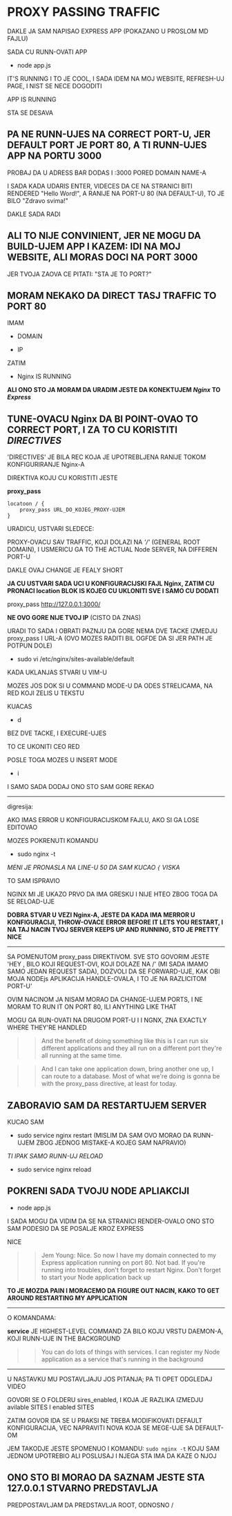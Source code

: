 # PROXY PASSING TRAFFIC

DAKLE JA SAM NAPISAO EXPRESS APP (POKAZANO U PROSLOM MD FAJLU)

SADA CU RUNN-OVATI APP

- node app.js

IT'S RUNNING I TO JE COOL, I SADA IDEM NA MOJ WEBSITE, REFRESH-UJ PAGE, I NIST SE NECE DOGODITI

APP IS RUNNING

STA SE DESAVA

## PA NE RUNN-UJES NA CORRECT PORT-U, JER DEFAULT PORT JE PORT 80, A TI RUNN-UJES APP NA PORTU 3000

PROBAJ DA U ADRESS BAR DODAS I :3000 PORED DOMAIN NAME-A

I SADA KADA UDARIS ENTER, VIDECES DA CE NA STRANICI BITI RENDERED "Hello Word!", A RANIJE NA PORT-U 80 (NA DEFAULT-U), TO JE BILO "Zdravo svima!"

DAKLE SADA RADI

## ALI TO NIJE CONVINIENT, JER NE MOGU DA BUILD-UJEM APP I KAZEM: IDI NA MOJ WEBSITE, ALI MORAS DOCI NA PORT 3000

JER TVOJA ZAOVA CE PITATI: "STA JE TO PORT?"

## MORAM NEKAKO DA DIRECT TASJ TRAFFIC TO PORT 80

IMAM

- DOMAIN

- IP

ZATIM

- Nginx IS RUNNING

**ALI ONO STO JA MORAM DA URADIM JESTE DA KONEKTUJEM *Nginx* TO *Express***

## TUNE-OVACU Nginx DA BI POINT-OVAO TO CORRECT PORT, I ZA TO CU KORISTITI *DIRECTIVES*

'DIRECTIVES' JE BILA REC KOJA JE UPOTREBLJENA RANIJE TOKOM KONFIGURIRANJE Nginx-A

DIREKTIVA KOJU CU KORISTITI JESTE 

**proxy_pass**

```linux
locatoon / {
    proxy_pass URL_DO_KOJEG_PROXY-UJEM
}
```

URADICU, USTVARI SLEDECE:

PROXY-OVACU SAV TRAFFIC, KOJI DOLAZI NA *'/'* (GENERAL ROOT DOMAIN), I USMERICU GA TO THE ACTUAL Node SERVER, NA DIFFEREN PORT-U

DAKLE OVAJ CHANGE JE FEALY SHORT

**JA CU USTVARI SADA UCI U KONFIGURACIJSKI FAJL Nginx, ZATIM CU PRONACI location BLOK IS KOJEG CU UKLONITI SVE I SAMO CU DODATI**

proxy_pass http://127.0.0.1:3000/

**NE OVO GORE NIJE TVOJ IP** (CISTO DA ZNAS)

URADI TO SADA I OBRATI PAZNJU DA GORE NEMA DVE TACKE IZMEDJU proxy_pass I URL-A (OVO MOZES RADITI BIL OGFDE DA SI JER PATH JE POTPUN DOLE)

- sudo vi /etc/nginx/sites-available/default

KADA UKLANJAS STVARI U VIM-U

MOZES JOS DOK SI U COMMAND MODE-U DA ODES STRELICAMA, NA RED KOJI ZELIS U TEKSTU

KUACAS

- d

BEZ DVE TACKE, I EXECURE-UJES

TO CE UKONITI CEO RED

POSLE TOGA MOZES U INSERT MODE

- i

I SAMO SADA DODAJ ONO STO SAM GORE REKAO

******

digresija:

AKO IMAS ERROR U KONFIGURACIJSKOM FAJLU, AKO SI GA LOSE EDITOVAO

MOZES POKRENUTI KOMANDU

- sudo nginx -t

*MENI JE PRONASLA NA LINE-U 50 DA SAM KUCAO `{` VISKA*

TO SAM ISPRAVIO

NGINX MI JE UKAZO PRVO DA IMA GRESKU I NIJE HTEO ZBOG TOGA DA SE RELOAD-UJE

**DOBRA STVAR U VEZI Nginx-A, JESTE DA KADA IMA MERROR U KONFIGURACIJI, THROW-OVACE ERROR BEFORE IT LETS YOU RESTART, I NA TAJ NACIN TVOJ SERVER KEEPS UP AND RUNNING, STO JE PRETTY NICE**

******

SA POMENUTOM proxy_pass DIREKTIVOM. SVE STO GOVORIM JESTE 'HEY , BILO KOJI REQUEST-OVI, KOJI DOLAZE NA /' (MI SADA IMAMO SAMO JEDAN REQUEST SADA), DOZVOLI DA SE FORWARD-UJE, KAK OBI MOJA NODEjs APLIKACIJA HANDLE-OVALA, I TO JE NA RAZLICITOM PORT-U'

OVIM NACINOM JA NISAM MORAO DA CHANGE-UJEM PORTS, I NE MORAM TO RUN IT ON PORT 80, ILI ANYTHING LIKE THAT

MOGU GA RUN-OVATI NA DRUGOM PORT-U I I NGNX, ZNA EXACTLY WHERE THEY'RE HANDLED

>> And the benefit of doing something like this is I can run six different applications and they all run on a different port they're all running at the same time.

>> And I can take one application down, bring another one up, I can route to a database. Most of what we're doing is gonna be with the proxy_pass directive, at least for today.

## ZABORAVIO SAM DA RESTARTUJEM SERVER

KUCAO SAM 

- sudo service nginx restart (MISLIM DA SAM OVO MORAO DA RUNN-UJEM ZBOG JEDNOG MISTAKE-A KOJEG SAM NAPRAVIO)

*TI IPAK SAMO RUNN-UJ RELOAD*

- sudo service nginx reload

## POKRENI SADA TVOJU NODE APLIAKCIJI

- node app.js

I SADA MOGU DA VIDIM DA SE NA STRANICI RENDER-OVALO ONO STO SAM PODESIO DA SE POSALJE KROZ EXPRESS

NICE

>> Jem Young: Nice. So now I have my domain connected to my Express application running on port 80. Not bad. If you're running into troubles, don't forget to restart Nginx. Don't forget to start your Node application back up

**TO JE MOZDA PAIN I MORACEMO DA FIGURE OUT NACIN, KAKO TO GET AROUND RESTARTING MY APPLICATION**

******

O KOMANDAMA:

**service** JE HIGHEST-LEVEL COMMAND ZA BILO KOJU VRSTU DAEMON-A, KOJI RUNN-UJE IN THE BACKGROUND

>> You can do lots of things with services. I can register my Node application as a service that's running in the background

******

U NASTAVKU MU POSTAVLJAJU JOS PITANJA; PA TI OPET ODGLEDAJ VIDEO

GOVORI SE O FOLDERU sires_enabled, I KOJA JE RAZLIKA IZMEDJU avilable SITES I enabled SITES

ZATIM GOVOR IDA SE U PRAKSI NE TREBA MODIFIKOVATI DEFAULT KONFIGURACIJA, VEC NAPRAVITI NOVA KOJA SE MEGE-UJE SA DEFAULT-OM

JEM TAKODJE JESTE SPOMENUO I KOMANDU: `sudo nginx -t` KOJU SAM JEDNOM UPOTREBIO ALI POSLUSAJ I NJEGA STA IMA DA KAZE O NJOJ

## ONO STO BI MORAO DA SAZNAM JESTE STA 127.0.0.1 STVARNO PREDSTAVLJA

PREDPOSTAVLJAM DA PREDSTAVLJA ROOT, ODNOSNO /
